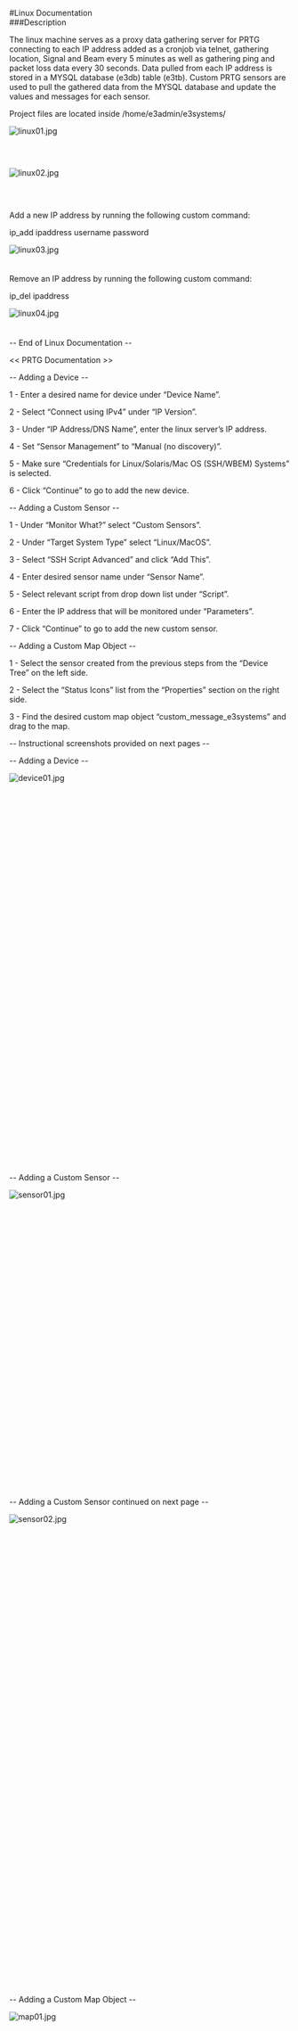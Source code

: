 #Linux Documentation
<br>
###Description

<span class="c8 c15"></span>

<span class="c8 c4">The linux machine serves as a proxy data gathering server for PRTG connecting to each IP address added as a cronjob via telnet, gathering location, Signal and Beam every 5 minutes as well as gathering ping and packet loss data every 30 seconds. Data pulled from each IP address is stored in a MYSQL database (e3db) table (e3tb). Custom PRTG sensors are used to pull the gathered data from the MYSQL database and update the values and messages for each sensor.</span>

<span class="c8 c4"></span>

<span class="c8 c4"></span>

<span class="c8 c4">Project files are located inside /home/e3admin/e3systems/</span>

<span style="overflow: hidden; display: inline-block; margin: 0.00px 0.00px; border: 0.00px solid #000000; transform: rotate(0.00rad) translateZ(0px); -webkit-transform: rotate(0.00rad) translateZ(0px); width: 720.00px; height: 61.33px;">![linux01.jpg](images/image02.jpg)</span>

<span style="overflow: hidden; display: inline-block; margin: 0.00px 0.00px; border: 0.00px solid #000000; transform: rotate(0.00rad) translateZ(0px); -webkit-transform: rotate(0.00rad) translateZ(0px); width: 720.00px; height: 61.33px;">![linux02.jpg](images/image06.jpg)</span>

<span class="c8 c4"></span>

<span class="c8 c4">Add a new IP address by running the following custom command:</span>

<span class="c8 c12 c4">ip_add ipaddress username password</span>

<span style="overflow: hidden; display: inline-block; margin: 0.00px 0.00px; border: 0.00px solid #000000; transform: rotate(0.00rad) translateZ(0px); -webkit-transform: rotate(0.00rad) translateZ(0px); width: 720.00px; height: 38.67px;">![linux03.jpg](images/image03.jpg)</span>

<span class="c8 c12 c4"></span>

<span class="c4 c8">Remove an IP address by running the following custom command:</span>

<span class="c8 c12 c4">ip_del ipaddress</span>

<span style="overflow: hidden; display: inline-block; margin: 0.00px 0.00px; border: 0.00px solid #000000; transform: rotate(0.00rad) translateZ(0px); -webkit-transform: rotate(0.00rad) translateZ(0px); width: 720.00px; height: 38.67px;">![linux04.jpg](images/image00.jpg)</span>

<span class="c1"></span>

<span class="c4">-- End of Linux Documentation --</span>

<span class="c10"><< PRTG Documentation >></span>

<span class="c2"></span>

<span class="c2"></span>

<span class="c9">-- Adding a Device --</span>

<span class="c9"></span>

<span class="c12 c4">1</span><span class="c4"> - Enter a desired name for device under “Device Name”.</span>

<span class="c12 c4">2</span><span class="c4"> - Select “Connect using IPv4” under “IP Version”.</span>

<span class="c12 c4">3</span> <span class="c4">- Under “IP Address/DNS Name”, enter the linux server’s IP address.</span>

<span class="c12 c4">4</span><span class="c4"> - Set “Sensor Management” to “Manual (no discovery)”.</span>

<span class="c4 c12">5</span><span class="c4"> - Make sure “Credentials for Linux/Solaris/Mac OS (SSH/WBEM) Systems” is selected.</span>

<span class="c12 c4">6</span><span class="c4"> - Click “Continue” to go to add the new device.</span>

<span class="c15"></span>

<span class="c9">-- Adding a Custom Sensor --</span>

<span class="c4"></span>

<span class="c12 c4">1</span><span class="c4"> - Under “Monitor What?” select “Custom Sensors”.</span>

<span class="c12 c4">2</span><span class="c4"> - Under “Target System Type” select “Linux/MacOS”.</span>

<span class="c12 c4">3</span><span class="c4"> - Select “SSH Script Advanced” and click “Add This”.</span>

<span class="c12 c4">4</span><span class="c4"> - Enter desired sensor name under “Sensor Name”.</span>

<span class="c12 c4">5</span><span class="c4"> - Select relevant script from drop down list under “Script”.</span>

<span class="c12 c4">6</span><span class="c4"> - Enter the IP address that will be monitored under “Parameters”.</span>

<span class="c12 c4">7</span><span class="c4"> - Click “Continue” to go to add the new custom sensor.</span>

<span class="c15"></span>

<span class="c9">-- Adding a Custom Map Object --</span>

<span class="c4"></span>

<span class="c12 c4">1</span><span class="c4"> - Select the sensor created from the previous steps from the “Device Tree” on the  left side.</span>

<span class="c12 c4">2</span><span class="c4"> - Select the “Status Icons” list from the “Properties” section on the right side.</span>

<span class="c12 c4">3</span><span class="c4"> - Find the desired custom map object “custom_message_e3systems” and drag to the map.</span>

<span class="c4"></span>

<span class="c4"></span>

<span class="c4"></span>

<span class="c4"></span>

<span class="c4"></span>

<span class="c4">-- Instructional screenshots provided on next pages --</span>

<span class="c9"></span>

<span class="c9">--</span> <span class="c9">Adding a Device --</span>

<span class="c2"></span>

<span style="overflow: hidden; display: inline-block; margin: 0.00px 0.00px; border: 0.00px solid #000000; transform: rotate(0.00rad) translateZ(0px); -webkit-transform: rotate(0.00rad) translateZ(0px); width: 624.00px; height: 702.67px;">![device01.jpg](images/image07.jpg)</span>

<span class="c9"></span>

<span class="c9"></span>

<span class="c9"></span>

<span class="c9">-- Adding a Custom Sensor --</span>

<span class="c2"></span>

<span style="overflow: hidden; display: inline-block; margin: 0.00px 0.00px; border: 0.00px solid #000000; transform: rotate(0.00rad) translateZ(0px); -webkit-transform: rotate(0.00rad) translateZ(0px); width: 624.00px; height: 537.33px;">![sensor01.jpg](images/image01.jpg)</span>

<span class="c2"></span>

<span class="c4"></span>

<span class="c15"></span>

<span class="c4"></span>

<span class="c4"></span>

<span class="c4">-- Adding a Custom Sensor</span><span class="c12 c4"> </span><span class="c4">continued on next page --</span>

<span class="c2"></span>

<span style="overflow: hidden; display: inline-block; margin: 0.00px 0.00px; border: 0.00px solid #000000; transform: rotate(0.00rad) translateZ(0px); -webkit-transform: rotate(0.00rad) translateZ(0px); width: 624.00px; height: 848.00px;">![sensor02.jpg](images/image04.jpg)</span>

<span class="c9">-- Adding a Custom Map Object --</span>

<span class="c2"></span>

<span style="overflow: hidden; display: inline-block; margin: 0.00px 0.00px; border: 0.00px solid #000000; transform: rotate(0.00rad) translateZ(0px); -webkit-transform: rotate(0.00rad) translateZ(0px); width: 624.00px; height: 716.00px;">![map01.jpg](images/image05.jpg)</span>

<span class="c2"></span>

<span class="c12 c4"></span>

<span class="c4">-- End of PRTG Documentation --</span>
